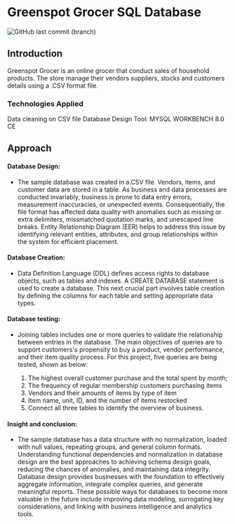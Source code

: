 # Greenspot Grocer SQL Database
![GitHub last commit (branch)](https://img.shields.io/github/last-commit/hidayahhushairi/SQL-OnlineGrocer-Greenspot/main)

## Introduction
Greenspot Grocer is an online grocer that conduct sales of household products. The store manage their vendors suppliers, stocks and customers details using a .CSV format file.

### Technologies Applied
Data cleaning on CSV file
Database Design Tool: MYSQL WORKBENCH 8.0 CE

## Approach
#### Database Design:
- The sample database was created in a.CSV file. Vendors, items, and customer data are stored in a table. As business and data processes are conducted invariably, business is prone to data entry errors,
measurement inaccuracies, or unexpected events. Consequentially, the file format has affected data quality with anomalies such as missing or extra delimiters, missmatched quotation marks, and unescaped line breaks.
Entity Relationship Diagram (EER) helps to address this issue by identifying relevant entities, attributes, and group relationships within the system for efficient placement.
#### Database Creation:
- Data Definition Language (DDL) defines access rights to database objects, such as tables and indexes. A CREATE DATABASE statement is used to create a database. 
This next crucial part involves table creation by defining the columns for each table and setting appropriate data types. 
#### Database testing: 
- Joining tables includes one or more queries to validate the relationship between entries in the database. The main objectives of queries are to support customers's propensity to buy a product,
vendor performance, and their item quality process. For this project, five queries are being tested, shown as below:

    1. The highest overall customer purchase and the total spent by month;
    2. The frequency of regular membership customers purchasing items
    3. Vendors and their amounts of items by type of item
    4. Item name, unit, ID, and the number of items restocked
    5. Connect all three tables to identify the overview of business.
       
#### Insight and conclusion:
- The sample database has a data structure with no normalization, loaded with null values, repeating groups, and general column formats. Understanding functional dependencies and normalization in database design
are the best approaches to achieving schema design goals, reducing the chances of anomalies, and maintaining data integrity. Database design provides businesses with the foundation to effectively
aggregate information, integrate complex queries, and generate meaningful reports. These possible ways for databases to become more valuable in the future include improving data modeling, surrogating key
considerations, and linking with business intelligence and analytics tools.
 
 
 

